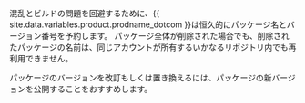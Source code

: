混乱とビルドの問題を回避するために、{{ site.data.variables.product.prodname_dotcom }}は恒久的にパッケージ名とバージョン番号を予約します。 パッケージ全体が削除された場合でも、削除されたパッケージの名前は、同じアカウントが所有するいかなるリポジトリ内でも再利用できません。

パッケージのバージョンを改訂もしくは置き換えるには、パッケージの新バージョンを公開することをおすすめします。
